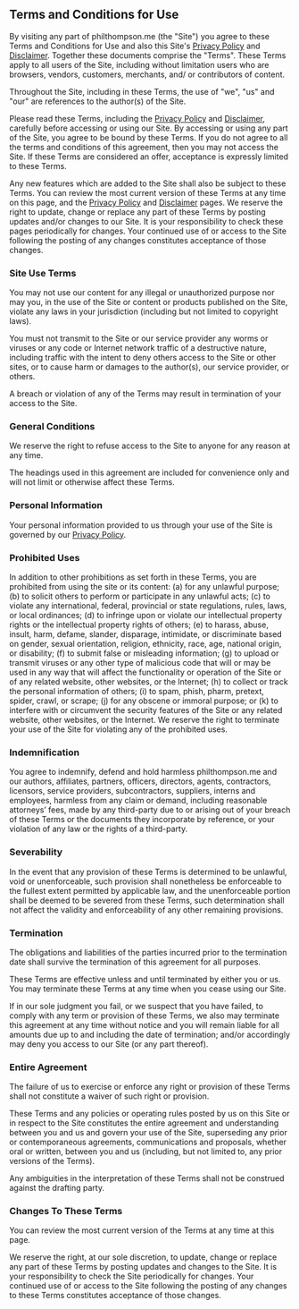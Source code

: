 
## Terms and Conditions for Use

By visiting any part of philthompson.me (the "Site") you agree to these Terms and Conditions for Use and also this Site's [Privacy Policy](../privacy) and [Disclaimer](../disclaimer).  Together these documents comprise the "Terms". These Terms apply to all users of the Site, including without limitation users who are browsers, vendors, customers, merchants, and/ or contributors of content.

Throughout the Site, including in these Terms, the use of "we", "us" and "our" are references to the author(s) of the Site.

Please read these Terms, including the [Privacy Policy](../privacy) and [Disclaimer](../disclaimer), carefully before accessing or using our Site.  By accessing or using any part of the Site, you agree to be bound by these Terms.  If you do not agree to all the terms and conditions of this agreement, then you may not access the Site.  If these Terms are considered an offer, acceptance is expressly limited to these Terms.

Any new features which are added to the Site shall also be subject to these Terms. You can review the most current version of these Terms at any time on this page, and the [Privacy Policy](../privacy) and [Disclaimer](../disclaimer) pages. We reserve the right to update, change or replace any part of these Terms by posting updates and/or changes to our Site. It is your responsibility to check these pages periodically for changes. Your continued use of or access to the Site following the posting of any changes constitutes acceptance of those changes.

### Site Use Terms

You may not use our content for any illegal or unauthorized purpose nor may you, in the use of the Site or content or products published on the Site, violate any laws in your jurisdiction (including but not limited to copyright laws).

You must not transmit to the Site or our service provider any worms or viruses or any code or Internet network traffic of a destructive nature, including traffic with the intent to deny others access to the Site or other sites, or to cause harm or damages to the author(s), our service provider, or others.

A breach or violation of any of the Terms may result in termination of your access to the Site.

### General Conditions

We reserve the right to refuse access to the Site to anyone for any reason at any time.

The headings used in this agreement are included for convenience only and will not limit or otherwise affect these Terms.

### Personal Information

Your personal information provided to us through your use of the Site is governed by our [Privacy Policy](../privacy).

### Prohibited Uses

In addition to other prohibitions as set forth in these Terms, you are prohibited from using the site or its content: (a) for any unlawful purpose; (b) to solicit others to perform or participate in any unlawful acts; (c) to violate any international, federal, provincial or state regulations, rules, laws, or local ordinances; (d) to infringe upon or violate our intellectual property rights or the intellectual property rights of others; (e) to harass, abuse, insult, harm, defame, slander, disparage, intimidate, or discriminate based on gender, sexual orientation, religion, ethnicity, race, age, national origin, or disability; (f) to submit false or misleading information; (g) to upload or transmit viruses or any other type of malicious code that will or may be used in any way that will affect the functionality or operation of the Site or of any related website, other websites, or the Internet; (h) to collect or track the personal information of others; (i) to spam, phish, pharm, pretext, spider, crawl, or scrape; (j) for any obscene or immoral purpose; or (k) to interfere with or circumvent the security features of the Site or any related website, other websites, or the Internet.  We reserve the right to terminate your use of the Site for violating any of the prohibited uses.

### Indemnification

You agree to indemnify, defend and hold harmless philthompson.me and our authors, affiliates, partners, officers, directors, agents, contractors, licensors, service providers, subcontractors, suppliers, interns and employees, harmless from any claim or demand, including reasonable attorneys’ fees, made by any third-party due to or arising out of your breach of these Terms or the documents they incorporate by reference, or your violation of any law or the rights of a third-party.

### Severability

In the event that any provision of these Terms is determined to be unlawful, void or unenforceable, such provision shall nonetheless be enforceable to the fullest extent permitted by applicable law, and the unenforceable portion shall be deemed to be severed from these Terms, such determination shall not affect the validity and enforceability of any other remaining provisions.

### Termination

The obligations and liabilities of the parties incurred prior to the termination date shall survive the termination of this agreement for all purposes.

These Terms are effective unless and until terminated by either you or us.  You may terminate these Terms at any time when you cease using our Site.

If in our sole judgment you fail, or we suspect that you have failed, to comply with any term or provision of these Terms, we also may terminate this agreement at any time without notice and you will remain liable for all amounts due up to and including the date of termination; and/or accordingly may deny you access to our Site (or any part thereof).

### Entire Agreement

The failure of us to exercise or enforce any right or provision of these Terms shall not constitute a waiver of such right or provision.

These Terms and any policies or operating rules posted by us on this Site or in respect to the Site constitutes the entire agreement and understanding between you and us and govern your use of the Site, superseding any prior or contemporaneous agreements, communications and proposals, whether oral or written, between you and us (including, but not limited to, any prior versions of the Terms).

Any ambiguities in the interpretation of these Terms shall not be construed against the drafting party.

### Changes To These Terms

You can review the most current version of the Terms at any time at this page.

We reserve the right, at our sole discretion, to update, change or replace any part of these Terms by posting updates and changes to the Site.  It is your responsibility to check the Site periodically for changes.  Your continued use of or access to the Site following the posting of any changes to these Terms constitutes acceptance of those changes.

